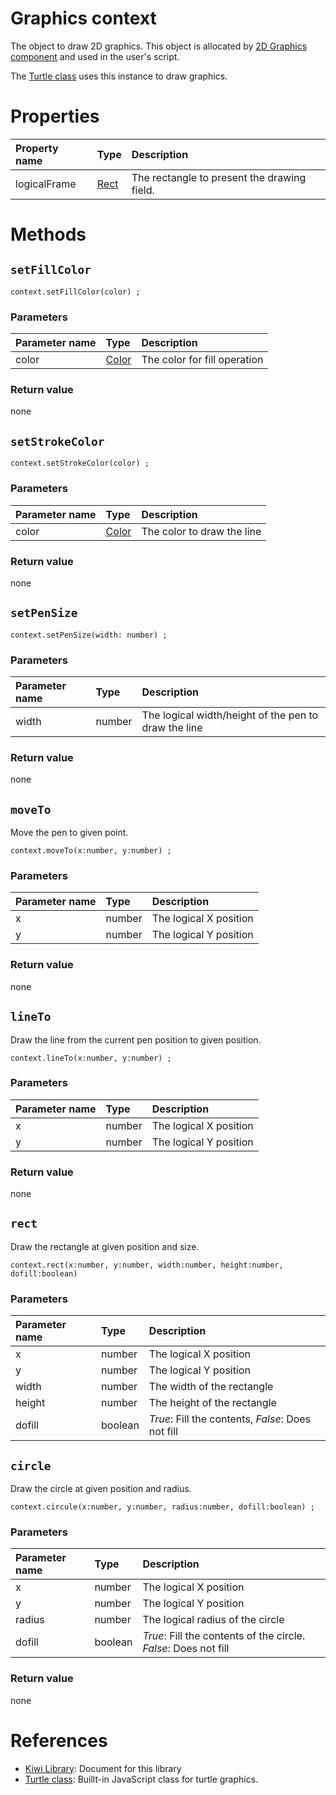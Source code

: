 # Graphics context
The object to draw 2D graphics.
This object is allocated by [2D Graphics component](https://github.com/steelwheels/KiwiCompnents/blob/master/Document/Components/Graphics2D.md)
and used in the user's script.

The [Turtle class](https://github.com/steelwheels/KiwiScript/blob/master/KiwiLibrary/Document/BuiltIn/Turtle.md) uses this instance to draw graphics.

# Properties
|Property name  |Type   |Description                    |
|:---           |:---   |:---                           |
|logicalFrame   |[Rect](https://github.com/steelwheels/KiwiScript/blob/master/KiwiLibrary/Document/Primitive/Rect.md)| The rectangle to present the drawing field. |

# Methods
## `setFillColor`
````
context.setFillColor(color) ;
````
### Parameters
|Parameter name |Type   |Description                    |
|:---           |:---   |:---                           |
|color          |[Color](https://github.com/steelwheels/KiwiScript/blob/master/KiwiLibrary/Document/Class/Color.md)  |The color for fill operation   |

### Return value
none

## `setStrokeColor`
````
context.setStrokeColor(color) ;
````
### Parameters
|Parameter name |Type   |Description                    |
|:---           |:---   |:---                           |
|color          |[Color](https://github.com/steelwheels/KiwiScript/blob/master/KiwiLibrary/Document/Class/Color.md)  |The color to draw the line     |

### Return value
none

## `setPenSize`
````
context.setPenSize(width: number) ;
````
### Parameters
|Parameter name |Type   |Description                    |
|:---           |:---   |:---                           |
|width          |number |The logical width/height of the pen to draw the line|

### Return value
none

## `moveTo`
Move the pen to given point.
````
context.moveTo(x:number, y:number) ;
````
### Parameters
|Parameter name |Type   |Description                    |
|:---           |:---   |:---                           |
|x              |number  |The logical X position                 |
|y              |number  |The logical Y position                 |

### Return value
none

## `lineTo`
Draw the line from the current pen position to given position.
````
context.lineTo(x:number, y:number) ;
````
### Parameters
|Parameter name |Type   |Description                    |
|:---           |:---   |:---                           |
|x              |number  |The logical X position                 |
|y              |number  |The logical Y position                 |

### Return value
none

## `rect`
Draw the rectangle at given position and size.
````
context.rect(x:number, y:number, width:number, height:number, dofill:boolean)
````
### Parameters
|Parameter name |Type   |Description                    |
|:--            |:--    |:--                            |
|x              |number |The logical X position         |
|y              |number |The logical Y position         |
|width          |number |The width of the rectangle     |
|height         |number |The height of the rectangle    |
|dofill         |boolean | *True*: Fill the contents, *False*: Does not fill|

## `circle`
Draw the circle at given position and radius.
````
context.circule(x:number, y:number, radius:number, dofill:boolean) ;
````
### Parameters
|Parameter name |Type   |Description                    |
|:---           |:---   |:---                           |
|x              |number  |The logical X position                 |
|y              |number  |The logical Y position                 |
|radius         |number  |The logical radius of the circle       |
|dofill         |boolean | *True*: Fill the contents of the circle. *False*: Does not fill|

### Return value
none

# References
* [Kiwi Library](https://github.com/steelwheels/KiwiScript/blob/master/KiwiLibrary/Document/Library.md): Document for this library
* [Turtle class](https://github.com/steelwheels/KiwiScript/blob/master/KiwiLibrary/Document/BuiltIn/Turtle.md): Buillt-in JavaScript class for turtle graphics.


